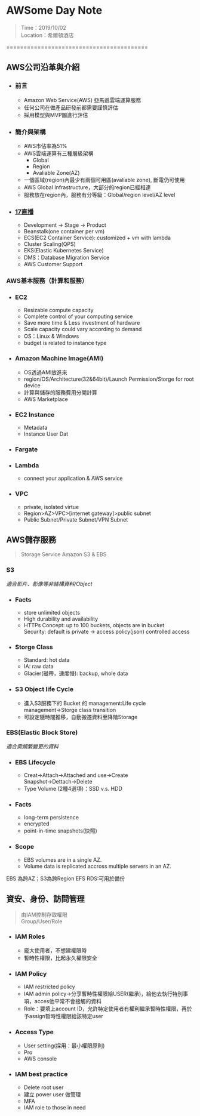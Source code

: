 # **AWSome Day Note**
>Time：2019/10/02  
>Location：希爾頓酒店  

=========================================

## **AWS公司沿革與介紹**
* ### 前言
  * Amazon Web Service(AWS) 亞馬遜雲端運算服務
  * 任何公司在做產品研發前都需要謹慎評估
  * 採用模型與MVP圖進行評估

* ### 簡介與架構
  * AWS市佔率為51%
  * AWS雲端運算有三種層級架構
    * Global
    * Region
    * Avaliable Zone(AZ)
  * 一個區域(region)內最少有兩個可用區(avaliable zone), 斷電仍可使用
  * AWS Global Infrastructure，大部分的region已經相連
  * 服務放在region內，服務有分等級：Global/region level/AZ level

* ### [17直播](https://17.live/)
  * Development → Stage → Product
  * Beanstalk(one container per vm)
  * ECS(EC2 Container Service): customized + vm with lambda
  * Cluster Scaling(QPS)
  * EKS(Elastic Kubernetes Service)
  * DMS：Database Migration Service
  * AWS Customer Support  


### **AWS基本服務（計算和服務）**
* ### EC2
  * Resizable compute capacity
  * Complete control of your computing service
  * Save more time & Less investment of hardware
  * Scale capacity could vary according to demand
  * OS：Linux & Windows
  * budget is related to instance type

* ### Amazon Machine Image(AMI)
  * OS透過AMI放進來
  * region/OS/Architecture(32&64bit)/Launch Permission/Storge for root device
  * 計算與儲存的服務費用分開計算
  * AWS Marketplace

* ### EC2 Instance
  * Metadata
  * Instance User Dat

* ### Fargate
* ### Lambda
  * connect your application & AWS service

* ### VPC
  * private, isolated virtue
  * Region>AZ>VPC>[internet gateway]>public subnet
  * Public Subnet/Private Subnet/VPN Subnet


## **AWS儲存服務**
>Storage Service Amazon S3 & EBS


### **S3**
_適合影片、影像等非結構資料/Object_

* ### Facts
  * store unlimited objects
  * High durability and availability
  * HTTPs
Concept: up to 100 buckets, objects are in bucket  
Security: default is private → access policy(json) controlled access

* ### Storge Class
  * Standard: hot data
  * IA: raw data
  * Glacier(磁帶，速度慢): backup, whole data

* ### S3 Object Iife Cycle
  * 進入S3服務下的 Bucket 的 management:Life cycle management→Storge class transition
  * 可設定隨時間推移，自動搬遷資料至降階Storage
  
  
### **EBS(Elastic Block Store)**  
_適合需頻繁變更的資料_

* ### EBS Lifecycle
  * Creat→Attach→Attached and use→Create Snapshot→Dettach→Delete
  * Type Volume (2種4選項)：SSD v.s. HDD

* ### Facts
  * long-term persistence
  * encrypted
  * point-in-time snapshots(快照)
  
* ### Scope
  * EBS volumes are in a single AZ.
  * Volume data is replicated accross multiple servers in an AZ.
  
EBS 為跨AZ；S3為跨Region
EFS
RDS:可用於備份
  
  
  
## **資安、身份、訪問管理**
>由IAM控制存取權限  
>Group/User/Role

* ### IAM Roles
  * 龐大使用者，不想建權限時
  * 暫時性權限，比起永久權限安全
  
* ### IAM Policy
  * IAM restricted policy
  * IAM admin policy→分享暫時性權限給USER(繼承)，給他去執行特別事項，acces他平常不會接觸的資料
  * Role：要填上account ID，允許特定使用者有權利繼承暫時性權限，再於予assign暫時性權限給該特定user
  
* ### Access Type
  * User setting(採用：最小權限原則)
  * Pro
  * AWS console
  
* ### IAM best practice
  * Delete root user
  * 建立 power user 做管理
  * MFA
  * IAM role to those in need
